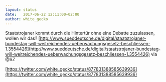 ```yaml
---
layout: status
date:   2017-06-22 12:11:00+02:00
author: white_gecko
---
```


Staatstrojaner kommt durch die Hintertür ohne eine Debatte zuzulassen, wollen wir das? [http://www.sueddeutsche.de/digital/staatstrojaner-bundestag-will-weitreichendes-ueberwachungsgesetz-beschliessen-1.3554426](http://www.sueddeutsche.de/digital/staatstrojaner-bundestag-will-weitreichendes-ueberwachungsgesetz-beschliessen-1.3554426) via @SZ

[https://twitter.com/white_gecko/status/877831388585639936](https://twitter.com/white_gecko/status/877831388585639936)

